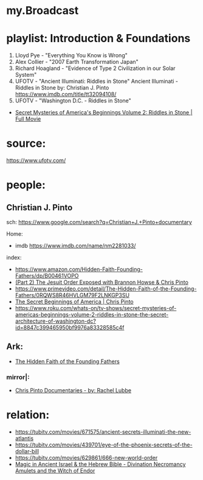 # my.Broadcast
# playlist: Introduction & Foundations
1. Lloyd Pye - "Everything You Know is Wrong"
2. Alex Collier - "2007 Earth Transformation Japan"
3. Richard Hoagland - "Evidence of Type 2 Civilization in our Solar System"
4. UFOTV - "Ancient Illuminati: Riddles in Stone"
Ancient Illuminati - Riddles in Stone
by: Christian J. Pinto
https://www.imdb.com/title/tt32094108/
6. UFOTV - "Washington D.C. - Riddles in Stone"
- [Secret Mysteries of America's Beginnings Volume 2: Riddles in Stone | Full Movie](https://youtu.be/oaEKBBsncng)

# source:
https://www.ufotv.com/

# people:
## Christian J. Pinto
sch: https://www.google.com/search?q=Christian+J.+Pinto+documentary

Home:
- imdb https://www.imdb.com/name/nm2281033/

index:
- https://www.amazon.com/Hidden-Faith-Founding-Fathers/dp/B00461VOPO
- [(Part 2) The Jesuit Order Exposed with Brannon Howse & Chris Pinto](https://youtu.be/-vtYC39Ryus)
- https://www.primevideo.com/detail/The-Hidden-Faith-of-the-Founding-Fathers/0RQWS8R46HVLGM79F2LNKGP3SU
- [The Secret Beginnings of America | Chris Pinto](https://youtu.be/66kFAidiiyQ)
- https://www.roku.com/whats-on/tv-shows/secret-mysteries-of-americas-beginnings-volume-2-riddles-in-stone-the-secret-architecture-of-washington-dc?id=8847c399465950bf9976a83328585c4f

## Ark:
- [The Hidden Faith of the Founding Fathers](https://archive.org/details/TheHiddenFaithOfTheFoundingFathers)

### mirror|:
- [Chris Pinto Documentaries - by: Rachel Lubbe](https://www.youtube.com/playlist?list=PL8E6DD84B1D0E40D8)

# relation:
- https://tubitv.com/movies/671575/ancient-secrets-illuminati-the-new-atlantis
- https://tubitv.com/movies/439701/eye-of-the-phoenix-secrets-of-the-dollar-bill
- https://tubitv.com/movies/629861/666-new-world-order
- [Magic in Ancient Israel & the Hebrew Bible - Divination Necromancy Amulets and the Witch of Endor](https://www.youtube.com/watch?v=DvkEzuUk2jg)

